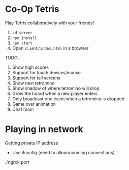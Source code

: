 # Co-Op Tetris

Play Tetris collaboratively with your friends!

1. `cd server`
1. `npm install`
1. `npm start`
1. Open `client/index.html` in a browser

TODO:

1. Show high scores
1. Support for touch devices/mouse
1. Support for tall screens
1. Show next tetromino
1. Show shadow of where tetromino will drop
1. Grow the board when a new player enters
1. Only broadcast one event when a tetromino is dropped
1. Game over animation
1. Chat room

# Playing in network
Getting private IP address
- Use ifconfig (need to allow incoming connections)

./ngrok port


